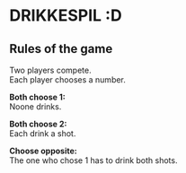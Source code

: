 # DRIKKESPIL :D

## Rules of the game
Two players compete.  
Each player chooses a number.  

**Both choose 1:**  
Noone drinks.

**Both choose 2:**  
Each drink a shot.

**Choose opposite:**  
The one who chose 1 has to drink both shots.
